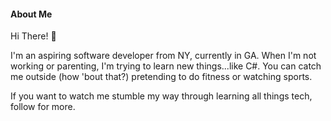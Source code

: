 #### About Me ####

Hi There! :wave:

I'm an aspiring software developer from NY, currently in GA. When I'm not working or parenting, I'm trying to learn new things...like C#. You can catch me outside (how 'bout that?) pretending to do fitness or watching sports. 

If you want to watch me stumble my way through learning all things tech, follow for more. 

